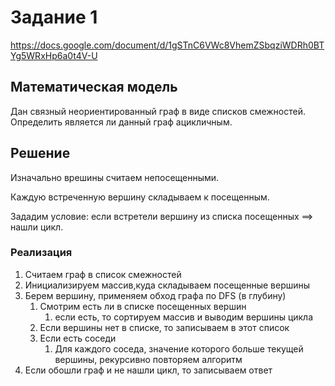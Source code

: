 # Задание 1

https://docs.google.com/document/d/1gSTnC6VWc8VhemZSbqziWDRh0BTYg5WRxHp6a0t4V-U

## Математическая модель
Дан связный неориентированный граф в виде списков смежностей. Определить является ли данный граф ацикличным.

## Решение

Изначально врешины считаем непосещенными.

Каждую встреченную вершину складываем к посещенным.

Зададим условие: если встретели вершину из списка посещенных ==> нашли цикл.

### Реализация

1. Считаем граф в список смежностей
2. Инициализируем массив,куда складываем посещенные вершины
3. Берем вершину, применяем обход графа по DFS (в глубину)
   1. Смотрим есть ли в списке посещенных вершин
      1. если есть, то сортируем массив и выводим вершины цикла
   2. Если вершины нет в списке, то записываем в этот список
   3. Если есть соседи
      1. Для каждого соседа, значение которого больше текущей вершины, рекурсивно повторяем алгоритм
4. Если обошли граф и не нашли цикл, то записываем ответ